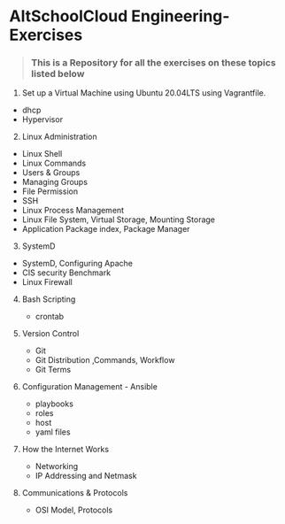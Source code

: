 # AltSchoolCloud Engineering-Exercises

> ### This is a Repository for all the exercises  on these topics listed below

1. Set up a Virtual Machine using Ubuntu 20.04LTS using Vagrantfile.
  * dhcp
  * Hypervisor
  
2. Linux Administration
  * Linux Shell
  * Linux Commands
  *  Users & Groups
  *  Managing Groups
  *  File Permission
  *  SSH
  *  Linux Process Management
  *  Linux File System, Virtual Storage, Mounting Storage
  * Application Package index, Package Manager
3. SystemD
  * SystemD, Configuring Apache
  * CIS security Benchmark
  * Linux Firewall
  
4. Bash Scripting
   * crontab
   
5. Version Control 
   * Git
   * Git Distribution ,Commands, Workflow
   * Git Terms
6. Configuration Management - Ansible 
   * playbooks
   * roles
   * host
   * yaml files
7. How the Internet Works
   * Networking
   * IP Addressing and Netmask
   
8. Communications & Protocols
   * OSI Model, Protocols